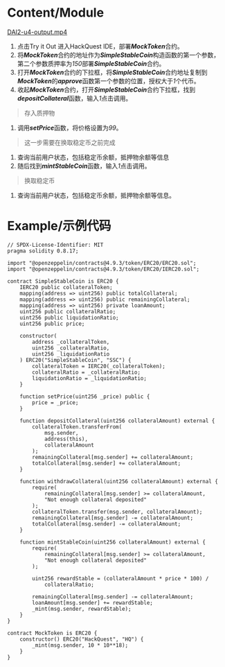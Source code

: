 # Content/Module

[DAI2-u4-output.mp4](../video/DAI2-u4-output.mp4)

1. 点击Try it Out 进入HackQuest IDE，部署***MockToken***合约。
2. 将***MockToken***合约的地址作为***SimpleStableCoin***构造函数的第一个参数，第二个参数质押率为*150*部署***SimpleStableCoin***合约。
3. 打开***MockToken***合约的下拉框，将***SimpleStableCoin***合约地址复制到***MockToken***的***approve***函数第一个参数的位置，授权大于*1*个代币。
4. 收起***MockToken***合约，打开***SimpleStableCoin***合约下拉框，找到***depositCollateral***函数，输入*1*点击调用。

> 存入质押物
> 
1. 调用***setPrice***函数，将价格设置为*99*。

> 这一步需要在换取稳定币之前完成
> 
1. 查询当前用户状态，包括稳定币余额，抵押物余额等信息
2. 随后找到***mintStableCoin***函数，输入*1*点击调用。

> 换取稳定币
> 
1. 查询当前用户状态，包括稳定币余额，抵押物余额等信息。

# Example/示例代码

```solidity
// SPDX-License-Identifier: MIT
pragma solidity 0.8.17;

import "@openzeppelin/contracts@4.9.3/token/ERC20/ERC20.sol";
import "@openzeppelin/contracts@4.9.3/token/ERC20/IERC20.sol";

contract SimpleStableCoin is ERC20 {
    IERC20 public collateralToken;
    mapping(address => uint256) public totalCollateral;
    mapping(address => uint256) public remainingCollateral;
    mapping(address => uint256) private loanAmount;
    uint256 public collateralRatio;
    uint256 public liquidationRatio;
    uint256 public price;

    constructor(
        address _collateralToken,
        uint256 _collateralRatio,
        uint256 _liquidationRatio
    ) ERC20("SimpleStableCoin", "SSC") {
        collateralToken = IERC20(_collateralToken);
        collateralRatio = _collateralRatio;
        liquidationRatio = _liquidationRatio;
    }

    function setPrice(uint256 _price) public {
        price = _price;
    }

    function depositCollateral(uint256 collateralAmount) external {
        collateralToken.transferFrom(
            msg.sender,
            address(this),
            collateralAmount
        );
        remainingCollateral[msg.sender] += collateralAmount;
        totalCollateral[msg.sender] += collateralAmount;
    }

    function withdrawCollateral(uint256 collateralAmount) external {
        require(
            remainingCollateral[msg.sender] >= collateralAmount,
            "Not enough collateral deposited"
        );
        collateralToken.transfer(msg.sender, collateralAmount);
        remainingCollateral[msg.sender] -= collateralAmount;
        totalCollateral[msg.sender] -= collateralAmount;
    }

    function mintStableCoin(uint256 collateralAmount) external {
        require(
            remainingCollateral[msg.sender] >= collateralAmount,
            "Not enough collateral deposited"
        );

        uint256 rewardStable = (collateralAmount * price * 100) /
            collateralRatio;

        remainingCollateral[msg.sender] -= collateralAmount;
        loanAmount[msg.sender] += rewardStable;
        _mint(msg.sender, rewardStable);
    }
}

contract MockToken is ERC20 {
    constructor() ERC20("HackQuest", "HQ") {
        _mint(msg.sender, 10 * 10**18);
    }
}
```